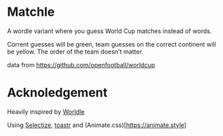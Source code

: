 # Matchle

A wordle variant where you guess World Cup matches instead of words.

Corrent guesses will be green, team guesses on the correct continent will be yellow. The order of the team doesn't matter.

data from https://github.com/openfootball/worldcup

# Acknoledgement

Heavily inspired by [Worldle](https://worldle.teuteuf.fr/)

Using [Selectize](https://selectize.dev/), [toastr](https://github.com/CodeSeven/toastr) and (Animate.css)[https://animate.style]